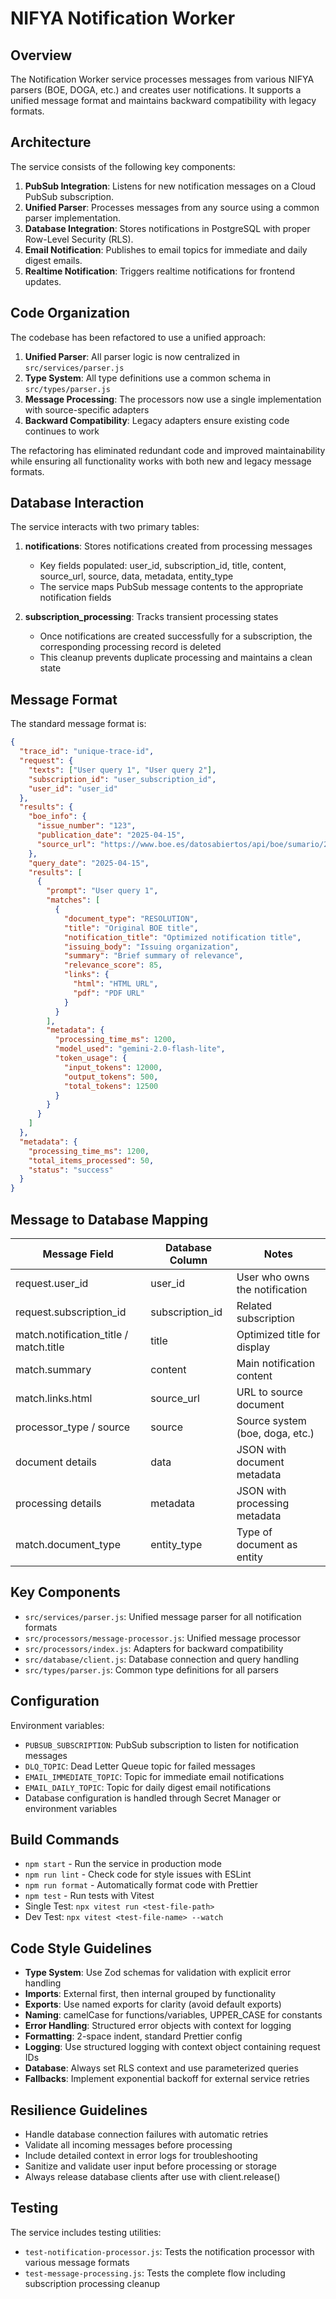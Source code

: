 # NIFYA Notification Worker

## Overview

The Notification Worker service processes messages from various NIFYA parsers (BOE, DOGA, etc.) and creates user notifications. It supports a unified message format and maintains backward compatibility with legacy formats.

## Architecture

The service consists of the following key components:

1. **PubSub Integration**: Listens for new notification messages on a Cloud PubSub subscription.
2. **Unified Parser**: Processes messages from any source using a common parser implementation.
3. **Database Integration**: Stores notifications in PostgreSQL with proper Row-Level Security (RLS).
4. **Email Notification**: Publishes to email topics for immediate and daily digest emails.
5. **Realtime Notification**: Triggers realtime notifications for frontend updates.

## Code Organization

The codebase has been refactored to use a unified approach:

1. **Unified Parser**: All parser logic is now centralized in `src/services/parser.js`
2. **Type System**: All type definitions use a common schema in `src/types/parser.js`
3. **Message Processing**: The processors now use a single implementation with source-specific adapters
4. **Backward Compatibility**: Legacy adapters ensure existing code continues to work

The refactoring has eliminated redundant code and improved maintainability while ensuring all functionality works with both new and legacy message formats.

## Database Interaction

The service interacts with two primary tables:

1. **notifications**: Stores notifications created from processing messages
   - Key fields populated: user_id, subscription_id, title, content, source_url, source, data, metadata, entity_type
   - The service maps PubSub message contents to the appropriate notification fields

2. **subscription_processing**: Tracks transient processing states
   - Once notifications are created successfully for a subscription, the corresponding processing record is deleted
   - This cleanup prevents duplicate processing and maintains a clean state

## Message Format

The standard message format is:

```json
{
  "trace_id": "unique-trace-id",
  "request": {
    "texts": ["User query 1", "User query 2"],
    "subscription_id": "user_subscription_id",
    "user_id": "user_id"
  },
  "results": {
    "boe_info": {
      "issue_number": "123",
      "publication_date": "2025-04-15",
      "source_url": "https://www.boe.es/datosabiertos/api/boe/sumario/20250415"
    },
    "query_date": "2025-04-15",
    "results": [
      {
        "prompt": "User query 1",
        "matches": [
          {
            "document_type": "RESOLUTION",
            "title": "Original BOE title",
            "notification_title": "Optimized notification title",
            "issuing_body": "Issuing organization",
            "summary": "Brief summary of relevance",
            "relevance_score": 85,
            "links": {
              "html": "HTML URL",
              "pdf": "PDF URL"
            }
          }
        ],
        "metadata": {
          "processing_time_ms": 1200,
          "model_used": "gemini-2.0-flash-lite",
          "token_usage": {
            "input_tokens": 12000,
            "output_tokens": 500,
            "total_tokens": 12500
          }
        }
      }
    ]
  },
  "metadata": {
    "processing_time_ms": 1200,
    "total_items_processed": 50,
    "status": "success"
  }
}
```

## Message to Database Mapping

| Message Field | Database Column | Notes |
|---------------|----------------|-------|
| request.user_id | user_id | User who owns the notification |
| request.subscription_id | subscription_id | Related subscription |
| match.notification_title / match.title | title | Optimized title for display |
| match.summary | content | Main notification content |
| match.links.html | source_url | URL to source document |
| processor_type / source | source | Source system (boe, doga, etc.) |
| document details | data | JSON with document metadata |
| processing details | metadata | JSON with processing metadata |
| match.document_type | entity_type | Type of document as entity |

## Key Components

- `src/services/parser.js`: Unified message parser for all notification formats
- `src/processors/message-processor.js`: Unified message processor
- `src/processors/index.js`: Adapters for backward compatibility
- `src/database/client.js`: Database connection and query handling
- `src/types/parser.js`: Common type definitions for all parsers

## Configuration

Environment variables:
- `PUBSUB_SUBSCRIPTION`: PubSub subscription to listen for notification messages
- `DLQ_TOPIC`: Dead Letter Queue topic for failed messages
- `EMAIL_IMMEDIATE_TOPIC`: Topic for immediate email notifications
- `EMAIL_DAILY_TOPIC`: Topic for daily digest email notifications
- Database configuration is handled through Secret Manager or environment variables

## Build Commands
- `npm start` - Run the service in production mode
- `npm run lint` - Check code for style issues with ESLint
- `npm run format` - Automatically format code with Prettier
- `npm test` - Run tests with Vitest
- Single Test: `npx vitest run <test-file-path>`
- Dev Test: `npx vitest <test-file-name> --watch`

## Code Style Guidelines
- **Type System**: Use Zod schemas for validation with explicit error handling
- **Imports**: External first, then internal grouped by functionality
- **Exports**: Use named exports for clarity (avoid default exports)
- **Naming**: camelCase for functions/variables, UPPER_CASE for constants
- **Error Handling**: Structured error objects with context for logging
- **Formatting**: 2-space indent, standard Prettier config
- **Logging**: Use structured logging with context object containing request IDs
- **Database**: Always set RLS context and use parameterized queries
- **Fallbacks**: Implement exponential backoff for external service retries

## Resilience Guidelines
- Handle database connection failures with automatic retries
- Validate all incoming messages before processing
- Include detailed context in error logs for troubleshooting
- Sanitize and validate user input before processing or storage
- Always release database clients after use with client.release()

## Testing

The service includes testing utilities:
- `test-notification-processor.js`: Tests the notification processor with various message formats
- `test-message-processing.js`: Tests the complete flow including subscription processing cleanup